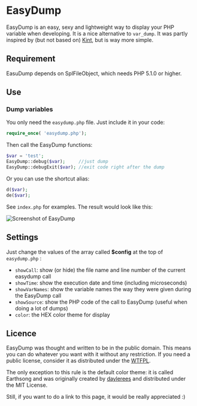 EasyDump
=====

EasyDump is an easy, sexy and lightweight way to display your PHP variable when developing. It is a nice alternative to ```var_dump```. It was partly inspired by (but not based on) [Kint](http://www.webresourcesdepot.com/kint-a-debugging-helper-for-php-apps/), but is way more simple.

## Requirement

EasuDump depends on SplFileObject, which needs PHP 5.1.0 or higher.

## Use

### Dump variables

You only need the ```easydump.php``` file. Just include it in your code:

```php
require_once( 'easydump.php');
```

Then call the EasyDump functions:

```php
$var = 'test';
EasyDump::debug($var);     //just dump
EasyDump::debugExit($var); //exit code right after the dump
```

Or you can use the shortcut alias:

```php
d($var);
de($var);
```

See ```index.php``` for examples. The result would look like this:

![Screenshot of EasyDump](https://raw.github.com/yosko/easydump/master/screenshot.png) 

## Settings

Just change the values of the array called **$config** at the top of ```easydump.php``` :
- ```showCall```: show (or hide) the file name and line number of the current easydump call
- ```showTime```: show the execution date and time (including microseconds)
- ```showVarNames```: show the variable names the way they were given during the EasyDump call
- ```showSource```: show the PHP code of the call to EasyDump (useful when doing a lot of dumps)
- ```color```: the HEX color theme for display

## Licence

EasyDump was thought and written to be in the public domain. This means you can do whatever you want with it without any restriction. If you need a public license, consider it as distributed under the [WTFPL](http://www.wtfpl.net/txt/copying/).

The only exception to this rule is the default color theme: it is called Earthsong and was originally created by [daylerees](https://github.com/daylerees/colour-schemes/#earthsong) and distributed under the MIT License.

Still, if you want to do a link to this page, it would be really appreciated :)

